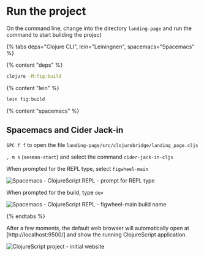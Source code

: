 # Run the project

On the command line, change into the directory `landing-page` and run the command to start building the project

{% tabs deps="Clojure CLI", lein="Leiningnen", spacemacs="Spacemacs"  %}

{% content "deps" %}

```bash
clojure -M:fig:build
```

{% content "lein" %}

```bash
lein fig:build
```

{% content "spacemacs" %}

## Spacemacs and Cider Jack-in

`SPC f f` to open the file `landing-page/src/clojurebridge/landing_page.cljs`

`, m s` (`sesman-start`) and select the command `cider-jack-in-cljs`

When prompted for the REPL type, select `figwheel-main`

![Spacemacs - ClojureScript REPL - prompt for REPL type](/images/cljs-website-run-spacemacs-repl-type.png)

When prompted for the build, type `dev`

![Spacemacs - ClojureScript REPL - figwheel-main build name](/images/cljs-website-run-spacemacs-build-dev.png)

{% endtabs %}



After a few moments, the default web browser will automatically open at [http://localhost:9500/] and show the running ClojureScript application.

![ClojureScript project - initial website](/images/cljs-website-run--webpage.png)
